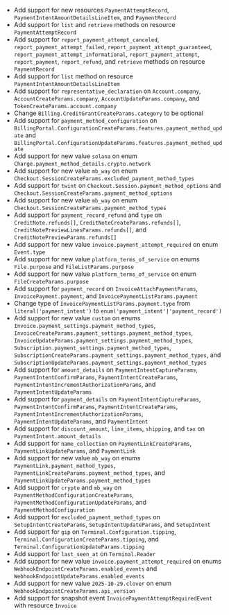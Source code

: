 * Add support for new resources `PaymentAttemptRecord`, `PaymentIntentAmountDetailsLineItem`, and `PaymentRecord`
* Add support for `list` and `retrieve` methods on resource `PaymentAttemptRecord`
* Add support for `report_payment_attempt_canceled`, `report_payment_attempt_failed`, `report_payment_attempt_guaranteed`, `report_payment_attempt_informational`, `report_payment_attempt`, `report_payment`, `report_refund`, and `retrieve` methods on resource `PaymentRecord`
* Add support for `list` method on resource `PaymentIntentAmountDetailsLineItem`
* Add support for `representative_declaration` on `Account.company`, `AccountCreateParams.company`, `AccountUpdateParams.company`, and `TokenCreateParams.account.company`
* Change `Billing.CreditGrantCreateParams.category` to be optional
* Add support for `payment_method_configuration` on `BillingPortal.ConfigurationCreateParams.features.payment_method_update` and `BillingPortal.ConfigurationUpdateParams.features.payment_method_update`
* Add support for new value `solana` on enum `Charge.payment_method_details.crypto.network`
* Add support for new value `mb_way` on enum `Checkout.SessionCreateParams.excluded_payment_method_types`
* Add support for `twint` on `Checkout.Session.payment_method_options` and `Checkout.SessionCreateParams.payment_method_options`
* Add support for new value `mb_way` on enum `Checkout.SessionCreateParams.payment_method_types`
* Add support for `payment_record_refund` and `type` on `CreditNote.refunds[]`, `CreditNoteCreateParams.refunds[]`, `CreditNotePreviewLinesParams.refunds[]`, and `CreditNotePreviewParams.refunds[]`
* Add support for new value `invoice.payment_attempt_required` on enum `Event.type`
* Add support for new value `platform_terms_of_service` on enums `File.purpose` and `FileListParams.purpose`
* Add support for new value `platform_terms_of_service` on enum `FileCreateParams.purpose`
* Add support for `payment_record` on `InvoiceAttachPaymentParams`, `InvoicePayment.payment`, and `InvoicePaymentListParams.payment`
* Change type of `InvoicePaymentListParams.payment.type` from `literal('payment_intent')` to `enum('payment_intent'|'payment_record')`
* Add support for new value `custom` on enums `Invoice.payment_settings.payment_method_types`, `InvoiceCreateParams.payment_settings.payment_method_types`, `InvoiceUpdateParams.payment_settings.payment_method_types`, `Subscription.payment_settings.payment_method_types`, `SubscriptionCreateParams.payment_settings.payment_method_types`, and `SubscriptionUpdateParams.payment_settings.payment_method_types`
* Add support for `amount_details` on `PaymentIntentCaptureParams`, `PaymentIntentConfirmParams`, `PaymentIntentCreateParams`, `PaymentIntentIncrementAuthorizationParams`, and `PaymentIntentUpdateParams`
* Add support for `payment_details` on `PaymentIntentCaptureParams`, `PaymentIntentConfirmParams`, `PaymentIntentCreateParams`, `PaymentIntentIncrementAuthorizationParams`, `PaymentIntentUpdateParams`, and `PaymentIntent`
* Add support for `discount_amount`, `line_items`, `shipping`, and `tax` on `PaymentIntent.amount_details`
* Add support for `name_collection` on `PaymentLinkCreateParams`, `PaymentLinkUpdateParams`, and `PaymentLink`
* Add support for new value `mb_way` on enums `PaymentLink.payment_method_types`, `PaymentLinkCreateParams.payment_method_types`, and `PaymentLinkUpdateParams.payment_method_types`
* Add support for `crypto` and `mb_way` on `PaymentMethodConfigurationCreateParams`, `PaymentMethodConfigurationUpdateParams`, and `PaymentMethodConfiguration`
* Add support for `excluded_payment_method_types` on `SetupIntentCreateParams`, `SetupIntentUpdateParams`, and `SetupIntent`
* Add support for `gip` on `Terminal.Configuration.tipping`, `Terminal.ConfigurationCreateParams.tipping`, and `Terminal.ConfigurationUpdateParams.tipping`
* Add support for `last_seen_at` on `Terminal.Reader`
* Add support for new value `invoice.payment_attempt_required` on enums `WebhookEndpointCreateParams.enabled_events` and `WebhookEndpointUpdateParams.enabled_events`
* Add support for new value `2025-10-29.clover` on enum `WebhookEndpointCreateParams.api_version`
* Add support for snapshot event `InvoicePaymentAttemptRequiredEvent` with resource `Invoice`